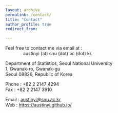 ```yaml
---
layout: archive
permalink: /contact/
title: "Contact"
author_profile: true
redirect_from:

---
```


Feel free to contact me via email at :  
&nbsp;&nbsp;&nbsp;&nbsp;&nbsp;&nbsp;&nbsp;&nbsp;&nbsp;&nbsp;&nbsp;&nbsp;&nbsp;&nbsp;austinyi (at) snu (dot) ac (dot) kr.  

Department of Statistics, Seoul National University  
1, Gwanak-ro, Gwanak-gu  
Seoul 08826, Republic of Korea

Phone : +82 2 2147 4294  
Fax : +82 2 2147 3910

Email : austinyi@snu.ac.kr  
Web : https://austinyi.github.io/
